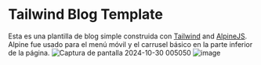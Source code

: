 # Tailwind Blog Template

Esta es una plantilla de blog simple construida con [Tailwind](https://tailwindcss.com/) and [AlpineJS](https://github.com/alpinejs/alpine). Alpine fue usado para el menú móvil y el carrusel básico en la parte inferior de la página.
![Captura de pantalla 2024-10-30 005050](https://github.com/user-attachments/assets/a737c7ca-e21a-476d-ad7f-e08cc564168c)
![image](https://github.com/user-attachments/assets/e8b7c46f-fde0-40a4-8743-8a81e282ac05)



<!-- Ver el blog demo [aquí](https://tailwind-blog-demo.dgrzyb.me) y el post demo [aquí](https://tailwind-blog-demo.dgrzyb.me/post.html) 😎 -->
